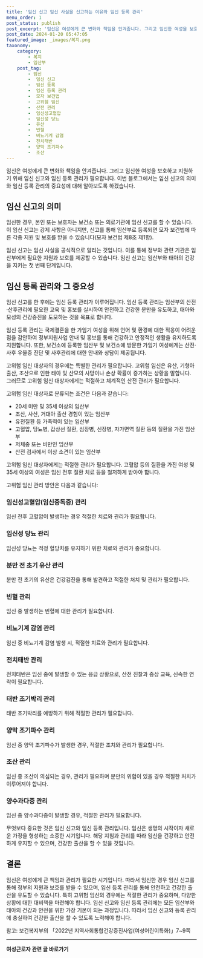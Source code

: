 ```yaml
---
title: '임신 신고 임신 사실을 신고하는 이유와 임신 등록 관리'
menu_order: 1
post_status: publish
post_excerpt: '임신은 여성에게 큰 변화와 책임을 안겨줍니다. 그리고 임신한 여성을 보호하고 지원하기 위해 임신 신고와 임신 등록 관리가 필요합니다. 이번 블로그에서는 임신 신고의 의미와 임신 등록 관리의 중요성에 대해 알아보도록 하겠습니다.'
post_date: 2024-01-20 05:47:05
featured_image: _images/복지.png
taxonomy:
    category:
        - 복지
        - 임산부
    post_tag:
        - 임신
        -  임신 신고
        -  임신 등록
        -  임신 등록 관리
        -  모자 보건법
        -  고위험 임신
        -  산전 관리
        -  임신성고혈압
        -  임신성 당뇨
        -  유산
        -  빈혈
        -  비뇨기계 감염
        -  전치태반
        -  양막 조기파수
        -  조산
---
```



임신은 여성에게 큰 변화와 책임을 안겨줍니다. 그리고 임신한 여성을 보호하고 지원하기 위해 임신 신고와 임신 등록 관리가 필요합니다. 이번 블로그에서는 임신 신고의 의미와 임신 등록 관리의 중요성에 대해 알아보도록 하겠습니다.

## 임신 신고의 의미

임신한 경우, 본인 또는 보호자는 보건소 또는 의료기관에 임신 신고를 할 수 있습니다. 이 임신 신고는 강제 사항은 아니지만, 신고를 통해 임산부로 등록되면 모자 보건법에 따른 각종 지원 및 보호를 받을 수 있습니다(모자 보건법 제8조 제1항).

임신 신고는 임신 사실을 공식적으로 알리는 것입니다. 이를 통해 정부와 관련 기관은 임산부에게 필요한 지원과 보호를 제공할 수 있습니다. 임신 신고는 임산부와 태아의 건강을 지키는 첫 번째 단계입니다.

## 임신 등록 관리와 그 중요성

임신 신고를 한 후에는 임신 등록 관리가 이루어집니다. 임신 등록 관리는 임산부의 산전·산후관리에 필요한 교육 및 홍보를 실시하여 안전하고 건강한 분만을 유도하고, 태아와 모성의 건강증진을 도모하는 것을 목표로 합니다.

임신 등록 관리는 국제결혼을 한 가임기 여성을 위해 언어 및 환경에 대한 적응이 어려운 점을 감안하여 정부지원사업 안내 및 홍보를 통해 건강하고 안정적인 생활을 유지하도록 지원합니다. 또한, 보건소에 등록한 임산부 및 보건소에 방문한 가임기 여성에게는 산전·사후 우울증 진단 및 사후관리에 대한 안내와 상담이 제공됩니다.

고위험 임신 대상자의 경우에는 특별한 관리가 필요합니다. 고위험 임신은 유산, 기형아 출산, 조산으로 인한 태아 및 산모의 사망이나 손상 확률이 증가하는 상황을 말합니다. 그러므로 고위험 임신 대상자에게는 적절하고 체계적인 산전 관리가 필요합니다.

고위험 임신 대상자로 분류되는 조건은 다음과 같습니다:
- 20세 미만 및 35세 이상의 임산부
- 조산, 사산, 거대아 출산 경험이 있는 임산부
- 유전질환 등 가족력이 있는 임산부
- 고혈압, 당뇨병, 갑상선 질환, 심장병, 신장병, 자가면역 질환 등의 질환을 가진 임산부
- 저체중 또는 비만인 임산부
- 산전 검사에서 이상 소견이 있는 임산부

고위험 임신 대상자에게는 적절한 관리가 필요합니다. 고혈압 등의 질환을 가진 여성 및 35세 이상의 여성은 임신 전후 질환 치료 등을 철저하게 받아야 합니다.

고위험 임신 관리 방안은 다음과 같습니다:

### 임신성고혈압(임신중독증) 관리
임신 전후 고혈압이 발생하는 경우 적절한 치료와 관리가 필요합니다.

### 임신성 당뇨 관리
임신성 당뇨는 적정 혈당치를 유지하기 위한 치료와 관리가 중요합니다.

### 분만 전 초기 유산 관리
분만 전 초기의 유산은 건강검진을 통해 발견하고 적절한 처치 및 관리가 필요합니다.

### 빈혈 관리
임신 중 발생하는 빈혈에 대한 관리가 필요합니다.

### 비뇨기계 감염 관리
임신 중 비뇨기계 감염 발생 시, 적절한 치료와 관리가 필요합니다.

### 전치태반 관리
전치태반은 임신 중에 발생할 수 있는 응급 상황으로, 산전 진찰과 증상 교육, 신속한 연락이 필요합니다.

### 태반 조기박리 관리
태반 조기박리를 예방하기 위해 적절한 관리가 필요합니다.

### 양막 조기파수 관리
임신 중 양막 조기파수가 발생한 경우, 적절한 조치와 관리가 필요합니다.

### 조산 관리
임신 중 조산이 의심되는 경우, 관리가 필요하며 분만의 위험이 있을 경우 적절한 처치가 이루어져야 합니다.

### 양수과다증 관리
임신 중 양수과다증이 발생할 경우, 적절한 관리가 필요합니다.

무엇보다 중요한 것은 임신 신고와 임신 등록 관리입니다. 임신은 생명의 시작이자 새로운 가정을 형성하는 소중한 시기입니다. 해당 지침과 관리를 따라 임신을 건강하고 안전하게 유지할 수 있으며, 건강한 출산을 할 수 있을 것입니다.

## 결론

임신은 여성에게 큰 책임과 관리가 필요한 시기입니다. 따라서 임신한 경우 임신 신고를 통해 정부의 지원과 보호를 받을 수 있으며, 임신 등록 관리를 통해 안전하고 건강한 출산을 유도할 수 있습니다. 특히 고위험 임신의 경우에는 적절한 관리가 중요하며, 다양한 상황에 대한 대비책을 마련해야 합니다. 임신 신고와 임신 등록 관리에는 모든 임산부와 태아의 건강과 안전을 위한 가장 기본이 되는 과정입니다. 따라서 임신 신고와 등록 관리에 충실하여 건강한 출산을 할 수 있도록 노력해야 합니다. 

참고: 보건복지부의 「2022년 지역사회통합건강증진사업(여성어린이특화)」7~9쪽
<!-- wp:separator -->
<hr class="wp-block-separator has-alpha-channel-opacity"/>
<!-- /wp:separator -->

<!-- wp:group {"backgroundColor":"base","layout":{"type":"constrained"}} -->
<div class="wp-block-group has-base-background-color has-background"><!-- wp:paragraph {"align":"center","fontSize":"medium"} -->
<p class="has-text-align-center has-large-font-size"><strong>여성근로자 관련 글 바로가기</strong></p>
<!-- /wp:paragraph -->


<!-- wp:latest-posts
{"categories":[{"id":10991,"count":19,"description":"","link":"https://uknowlaw.com/category/%ec%97%ac%ec%84%b1%ea%b7%bc%eb%a1%9c%ec%9e%90/","name":"여성근로자","slug":"여성근로자","taxonomy":"category","parent":0,"meta":[],"_links":{"self":[{"href":"https://uknowlaw.com/wp-json/wp/v2/categories/10991"}],"collection":[{"href":"https://uknowlaw.com/wp-json/wp/v2/categories"}],"about":[{"href":"https://uknowlaw.com/wp-json/wp/v2/taxonomies/category"}],"wp:post_type":[{"href":"https://uknowlaw.com/wp-json/wp/v2/posts?categories=10991"}],"curies":[{"name":"wp","href":"https://api.w.org/{rel}","templated":true}]}}],"postsToShow":100,"excerptLength":28,"postLayout":"grid","columns":2,"featuredImageAlign":"left","featuredImageSizeSlug":"large","fontSize":"small"} /--></div>
<!-- /wp:group -->